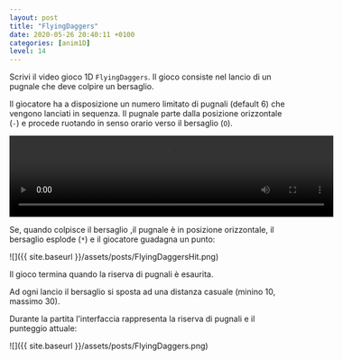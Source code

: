 ```yaml
---
layout: post
title: "FlyingDaggers"
date: 2020-05-26 20:40:11 +0100
categories: [anim1D]
level: 14
---
```


Scrivi il video gioco 1D `FlyingDaggers`. Il gioco consiste nel lancio di un pugnale che deve colpire un bersaglio. 

Il giocatore ha a disposizione un numero limitato di pugnali (default 6) che vengono lanciati in sequenza. Il pugnale parte dalla posizione orizzontale (`-`) e procede ruotando in senso orario verso il bersaglio (`O`). 

<video width="574" height="144" controls>
  <source src="{{ site.baseurl }}/assets/posts/![]({{ site.baseurl }}/assets/posts/FlyingDaggersHit.png).mp4" type="video/mp4">
  Your browser does not support the video tag.
</video>

Se, quando colpisce il bersaglio ,il pugnale è in posizione orizzontale, il bersaglio esplode (`*`) e il giocatore guadagna un punto:

![]({{ site.baseurl }}/assets/posts/FlyingDaggersHit.png)

Il gioco termina quando la riserva di pugnali è esaurita.

Ad ogni lancio il bersaglio si sposta ad una distanza casuale (minino 10, massimo 30). 

Durante la partita l'interfaccia rappresenta la riserva di pugnali e il punteggio attuale:

![]({{ site.baseurl }}/assets/posts/FlyingDaggers.png)


